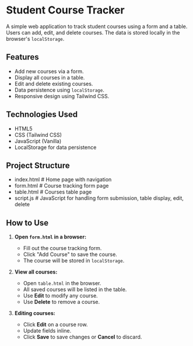 # Student Course Tracker

A simple web application to track student courses using a form and a table. Users can add, edit, and delete courses. The data is stored locally in the browser's `localStorage`.

## Features

- Add new courses via a form.
- Display all courses in a table.
- Edit and delete existing courses.
- Data persistence using `localStorage`.
- Responsive design using Tailwind CSS.

## Technologies Used

- HTML5
- CSS (Tailwind CSS)
- JavaScript (Vanilla)
- LocalStorage for data persistence

## Project Structure
- index.html # Home page with navigation
- form.html # Course tracking form page
- table.html # Courses table page
- script.js # JavaScript for handling form submission, table display, edit, delete

## How to Use

1. **Open `form.html` in a browser:**

   - Fill out the course tracking form.
   - Click "Add Course" to save the course.
   - The course will be stored in `localStorage`.

2. **View all courses:**

   - Open `table.html` in the browser.
   - All saved courses will be listed in the table.
   - Use **Edit** to modify any course.
   - Use **Delete** to remove a course.

3. **Editing courses:**

   - Click **Edit** on a course row.
   - Update fields inline.
   - Click **Save** to save changes or **Cancel** to discard.

